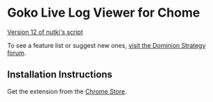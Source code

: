 Goko Live Log Viewer for Chome
==============================
[Version 12 of nutki's script](https://github.com/nutki/Goko-Live-Log-Viewer)

To see a feature list or suggest new ones, [visit the Dominion Strategy forum](http://forum.dominionstrategy.com/index.php?topic=8163.0).

Installation Instructions
-------------------------
Get the extension from the [Chrome Store](https://chrome.google.com/webstore/detail/dominion-online-live-log/kaignighoceeemhinbbophdeogpnedjn?utm_source=chrome-ntp-icon).

